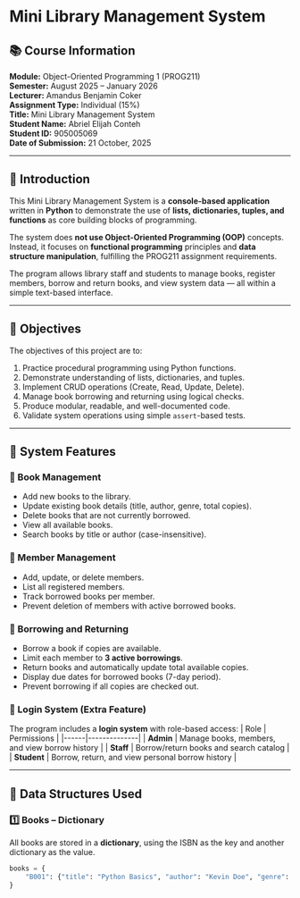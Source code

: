 # Mini Library Management System 

## 📚 Course Information
**Module:** Object-Oriented Programming 1 (PROG211)  
**Semester:** August 2025 – January 2026  
**Lecturer:** Amandus Benjamin Coker  
**Assignment Type:** Individual (15%)  
**Title:** Mini Library Management System  
**Student Name:** Abriel Elijah Conteh  
**Student ID:** 905005069  
**Date of Submission:** 21 October, 2025

---

## 🧭 Introduction
This Mini Library Management System is a **console-based application** written in **Python** to demonstrate the use of **lists, dictionaries, tuples, and functions** as core building blocks of programming.

The system does **not use Object-Oriented Programming (OOP)** concepts.  
Instead, it focuses on **functional programming** principles and **data structure manipulation**, fulfilling the PROG211 assignment requirements.

The program allows library staff and students to manage books, register members, borrow and return books, and view system data — all within a simple text-based interface.

---

## 🎯 Objectives
The objectives of this project are to:
1. Practice procedural programming using Python functions.
2. Demonstrate understanding of lists, dictionaries, and tuples.
3. Implement CRUD operations (Create, Read, Update, Delete).
4. Manage book borrowing and returning using logical checks.
5. Produce modular, readable, and well-documented code.
6. Validate system operations using simple `assert`-based tests.

---

## 🧩 System Features
### 📘 Book Management
- Add new books to the library.
- Update existing book details (title, author, genre, total copies).
- Delete books that are not currently borrowed.
- View all available books.
- Search books by title or author (case-insensitive).

### 👥 Member Management
- Add, update, or delete members.
- List all registered members.
- Track borrowed books per member.
- Prevent deletion of members with active borrowed books.

### 🔄 Borrowing and Returning
- Borrow a book if copies are available.
- Limit each member to **3 active borrowings**.
- Return books and automatically update total available copies.
- Display due dates for borrowed books (7-day period).
- Prevent borrowing if all copies are checked out.

### 🔐 Login System (Extra Feature)
The program includes a **login system** with role-based access:
| Role | Permissions |
|------|--------------|
| **Admin** | Manage books, members, and view borrow history |
| **Staff** | Borrow/return books and search catalog |
| **Student** | Borrow, return, and view personal borrow history |

---

## 🧱 Data Structures Used

### 1️⃣ Books – Dictionary
All books are stored in a **dictionary**, using the ISBN as the key and another dictionary as the value.

```python
books = {
    "B001": {"title": "Python Basics", "author": "Kevin Doe", "genre": "Non-Fiction", "total_copies": 3}
}
